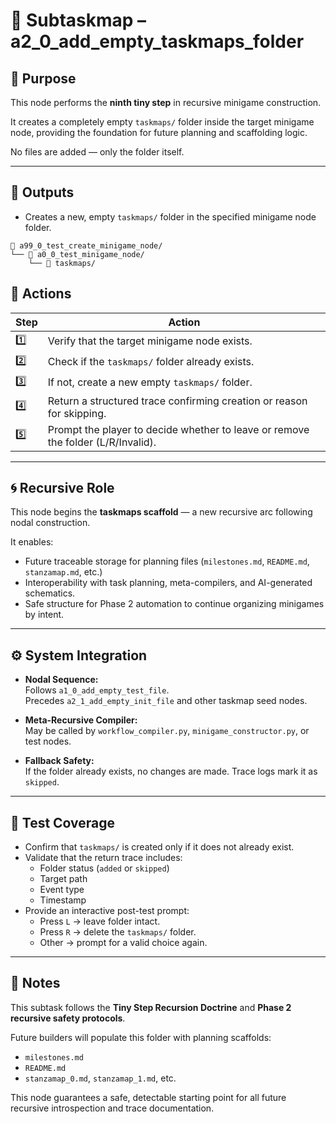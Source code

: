 <!-- Save to: a15_0_the_compiler_that_built_itself\a2_0_add_empty_taskmaps_folder\subtaskmap.md -->

# 🔹 Subtaskmap – a2_0_add_empty_taskmaps_folder

## 🧩 Purpose

This node performs the **ninth tiny step** in recursive minigame construction.

It creates a completely empty `taskmaps/` folder inside the target minigame node, providing the foundation for future planning and scaffolding logic.

No files are added — only the folder itself.

---

## 📂 Outputs

- Creates a new, empty `taskmaps/` folder in the specified minigame node folder.

```plaintext
📁 a99_0_test_create_minigame_node/
└── 📁 a0_0_test_minigame_node/
    └── 📁 taskmaps/
```

## 🔧 Actions

| **Step** | **Action** |
|----------|------------|
| 1️⃣ | Verify that the target minigame node exists. |
| 2️⃣ | Check if the `taskmaps/` folder already exists. |
| 3️⃣ | If not, create a new empty `taskmaps/` folder. |
| 4️⃣ | Return a structured trace confirming creation or reason for skipping. |
| 5️⃣ | Prompt the player to decide whether to leave or remove the folder (L/R/Invalid). |

---

## 🌀 Recursive Role

This node begins the **taskmaps scaffold** — a new recursive arc following nodal construction.

It enables:

- Future traceable storage for planning files (`milestones.md`, `README.md`, `stanzamap.md`, etc.)
- Interoperability with task planning, meta-compilers, and AI-generated schematics.
- Safe structure for Phase 2 automation to continue organizing minigames by intent.

---

## ⚙️ System Integration

- **Nodal Sequence:**  
  Follows `a1_0_add_empty_test_file`.  
  Precedes `a2_1_add_empty_init_file` and other taskmap seed nodes.

- **Meta-Recursive Compiler:**  
  May be called by `workflow_compiler.py`, `minigame_constructor.py`, or test nodes.

- **Fallback Safety:**  
  If the folder already exists, no changes are made. Trace logs mark it as `skipped`.

---

## 🧪 Test Coverage

- Confirm that `taskmaps/` is created only if it does not already exist.  
- Validate that the return trace includes:
  - Folder status (`added` or `skipped`)  
  - Target path  
  - Event type  
  - Timestamp  
- Provide an interactive post-test prompt:
  - Press `L` → leave folder intact.  
  - Press `R` → delete the `taskmaps/` folder.  
  - Other → prompt for a valid choice again.

---

## 🔖 Notes

This subtask follows the **Tiny Step Recursion Doctrine** and **Phase 2 recursive safety protocols**.

Future builders will populate this folder with planning scaffolds:

- `milestones.md`
- `README.md`
- `stanzamap_0.md`, `stanzamap_1.md`, etc.

This node guarantees a safe, detectable starting point for all future recursive introspection and trace documentation.
